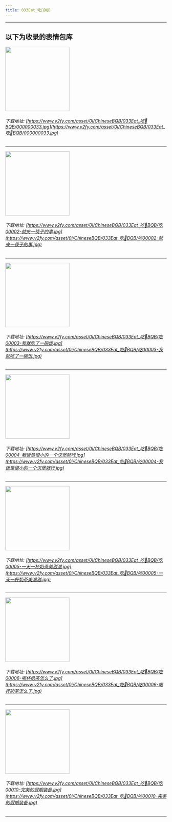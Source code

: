 ```yaml
---
title: 033Eat_吃🍔BQB
---
```


------
## 以下为收录的表情包库

<!-- more -->

<img height='200px' style='height:200px;'  src='https://www.v2fy.com/asset/0i/ChineseBQB/033Eat_吃🍔BQB/000000033.jpg' data-original='https://www.v2fy.com/asset/0i/ChineseBQB/033Eat_吃🍔BQB/000000033.jpg' /><br/><h6>下载地址: [https://www.v2fy.com/asset/0i/ChineseBQB/033Eat_吃🍔BQB/000000033.jpg](https://www.v2fy.com/asset/0i/ChineseBQB/033Eat_吃🍔BQB/000000033.jpg)</h6><hr/><img height='200px' style='height:200px;'  src='https://www.v2fy.com/asset/0i/ChineseBQB/033Eat_吃🍔BQB/吃00002-就夹一筷子的事.jpg' data-original='https://www.v2fy.com/asset/0i/ChineseBQB/033Eat_吃🍔BQB/吃00002-就夹一筷子的事.jpg' /><br/><h6>下载地址: [https://www.v2fy.com/asset/0i/ChineseBQB/033Eat_吃🍔BQB/吃00002-就夹一筷子的事.jpg](https://www.v2fy.com/asset/0i/ChineseBQB/033Eat_吃🍔BQB/吃00002-就夹一筷子的事.jpg)</h6><hr/><img height='200px' style='height:200px;'  src='https://www.v2fy.com/asset/0i/ChineseBQB/033Eat_吃🍔BQB/吃00003-我就吃了一碗饭.jpg' data-original='https://www.v2fy.com/asset/0i/ChineseBQB/033Eat_吃🍔BQB/吃00003-我就吃了一碗饭.jpg' /><br/><h6>下载地址: [https://www.v2fy.com/asset/0i/ChineseBQB/033Eat_吃🍔BQB/吃00003-我就吃了一碗饭.jpg](https://www.v2fy.com/asset/0i/ChineseBQB/033Eat_吃🍔BQB/吃00003-我就吃了一碗饭.jpg)</h6><hr/><img height='200px' style='height:200px;'  src='https://www.v2fy.com/asset/0i/ChineseBQB/033Eat_吃🍔BQB/吃00004-我饭量很小的一个汉堡就行.jpg' data-original='https://www.v2fy.com/asset/0i/ChineseBQB/033Eat_吃🍔BQB/吃00004-我饭量很小的一个汉堡就行.jpg' /><br/><h6>下载地址: [https://www.v2fy.com/asset/0i/ChineseBQB/033Eat_吃🍔BQB/吃00004-我饭量很小的一个汉堡就行.jpg](https://www.v2fy.com/asset/0i/ChineseBQB/033Eat_吃🍔BQB/吃00004-我饭量很小的一个汉堡就行.jpg)</h6><hr/><img height='200px' style='height:200px;'  src='https://www.v2fy.com/asset/0i/ChineseBQB/033Eat_吃🍔BQB/吃00005-一天一杯奶茶美滋滋.jpg' data-original='https://www.v2fy.com/asset/0i/ChineseBQB/033Eat_吃🍔BQB/吃00005-一天一杯奶茶美滋滋.jpg' /><br/><h6>下载地址: [https://www.v2fy.com/asset/0i/ChineseBQB/033Eat_吃🍔BQB/吃00005-一天一杯奶茶美滋滋.jpg](https://www.v2fy.com/asset/0i/ChineseBQB/033Eat_吃🍔BQB/吃00005-一天一杯奶茶美滋滋.jpg)</h6><hr/><img height='200px' style='height:200px;'  src='https://www.v2fy.com/asset/0i/ChineseBQB/033Eat_吃🍔BQB/吃00006-喝杯奶茶怎么了.jpg' data-original='https://www.v2fy.com/asset/0i/ChineseBQB/033Eat_吃🍔BQB/吃00006-喝杯奶茶怎么了.jpg' /><br/><h6>下载地址: [https://www.v2fy.com/asset/0i/ChineseBQB/033Eat_吃🍔BQB/吃00006-喝杯奶茶怎么了.jpg](https://www.v2fy.com/asset/0i/ChineseBQB/033Eat_吃🍔BQB/吃00006-喝杯奶茶怎么了.jpg)</h6><hr/><img height='200px' style='height:200px;'  src='https://www.v2fy.com/asset/0i/ChineseBQB/033Eat_吃🍔BQB/吃00010-完美的假期装备.jpg' data-original='https://www.v2fy.com/asset/0i/ChineseBQB/033Eat_吃🍔BQB/吃00010-完美的假期装备.jpg' /><br/><h6>下载地址: [https://www.v2fy.com/asset/0i/ChineseBQB/033Eat_吃🍔BQB/吃00010-完美的假期装备.jpg](https://www.v2fy.com/asset/0i/ChineseBQB/033Eat_吃🍔BQB/吃00010-完美的假期装备.jpg)</h6><hr/>